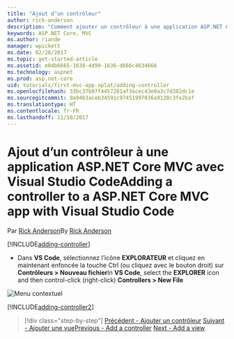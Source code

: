 ```yaml
---
title: "Ajout d’un contrôleur"
author: rick-anderson
description: "Comment ajouter un contrôleur à une application ASP.NET Core MVC simple"
keywords: ASP.NET Core, MVC
ms.author: riande
manager: wpickett
ms.date: 02/28/2017
ms.topic: get-started-article
ms.assetid: e04b6665-1638-4d99-1636-d666c4634666
ms.technology: aspnet
ms.prod: asp.net-core
uid: tutorials/first-mvc-app-xplat/adding-controller
ms.openlocfilehash: 33bc37b07f4457281af3acec43e0a3c7d382dc1e
ms.sourcegitcommit: 9a9483aceb34591c97451997036a9120c3fe2baf
ms.translationtype: HT
ms.contentlocale: fr-FR
ms.lasthandoff: 11/10/2017
---
```

# <a name="adding-a-controller-to-a-aspnet-core-mvc-app-with-visual-studio-code"></a><span data-ttu-id="cff7b-104">Ajout d’un contrôleur à une application ASP.NET Core MVC avec Visual Studio Code</span><span class="sxs-lookup"><span data-stu-id="cff7b-104">Adding a controller to a ASP.NET Core MVC app with Visual Studio Code</span></span>

<span data-ttu-id="cff7b-105">Par [Rick Anderson](https://twitter.com/RickAndMSFT)</span><span class="sxs-lookup"><span data-stu-id="cff7b-105">By [Rick Anderson](https://twitter.com/RickAndMSFT)</span></span>

[!INCLUDE[adding-controller](../../includes/mvc-intro/adding-controller1.md)]

* <span data-ttu-id="cff7b-106">Dans **VS Code**, sélectionnez l’icône **EXPLORATEUR** et cliquez en maintenant enfoncée la touche Ctrl (ou cliquez avec le bouton droit) sur **Contrôleurs > Nouveau fichier**</span><span class="sxs-lookup"><span data-stu-id="cff7b-106">In **VS Code**, select the **EXPLORER** icon and then  control-click (right-click) **Controllers > New File**</span></span>

 ![Menu contextuel](adding-controller/_static/new_file.png)

[!INCLUDE[adding-controller2](../../includes/mvc-intro/adding-controller2.md)]

>[!div class="step-by-step"]
<span data-ttu-id="cff7b-108">[Précédent - Ajouter un contrôleur](start-mvc.md)
[Suivant - Ajouter une vue](adding-view.md)</span><span class="sxs-lookup"><span data-stu-id="cff7b-108">[Previous - Add a controller](start-mvc.md)
[Next - Add a view](adding-view.md)</span></span>  

